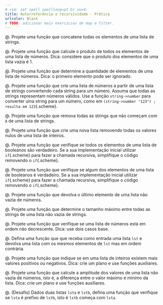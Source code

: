 ```yaml
---
# vim: set spell spelllang=pt_br sw=4:
title: Autorreferência e recursividade - Prática
urlcolor: Black
# TODO: adicionar mais exercícios de map e filter.
---
```


<!-- Básico - reduce -->

@. Projete uma função que concatene todas os elementos de uma lista de strings.

@. Projete uma função que calcule o produto de todos os elementos de uma lista de números. Dica: considere que o produto dos elementos de uma lista vazia é 1.

@. Projete uma função que determine a quantidade de elementos de uma lista de números. Dica: o primeiro elemento pode ser ignorado.


<!-- Básico - map -->

@. Projete uma função que crie uma lista de números a partir de uma lista de strings convertendo cada string para um número. Assuma que todas as strings representam números válidos. Use a função `string->number` para converter uma string para um número, como em `(string->number "123") ; resulta em 123`{.scheme}.


<!-- Básico - filter -->

@. Projete uma função que remova todas as strings que não começam com `A` de uma lista de strings.

@. Projete uma função que crie uma nova lista removendo todas os valores nulos de uma lista de inteiros.


<!-- Processamento parcial -->

@. Projete uma função que verifique se todos os elementos de uma lista de booleanos são verdadeiro. Se a sua implementação inicial utilizar `if`{.scheme} para fazer a chamada recursiva, simplifique o código removendo o `if`{.scheme}.

@. Projete uma função que verifique se algum dos elementos de uma lista de booleanos é verdadeiro. Se a sua implementação inicial utilizar `if`{.scheme} para fazer a chamada recursiva, simplifique o código removendo o `if`{.scheme}.


<!-- Ajuste caso base -->

@. Projete uma função que devolva o último elemento de uma lista não vazia de números.

@. Projete uma função que determine o tamanho máximo entre todas as strings de uma lista não vazia de strings.

@. Projete uma função que verifique se uma lista de números está em ordem não decrescente. Dica: use dois casos base.


<!-- Funções auxiliares - plano -->

@. Defina uma função que que receba como entrada uma lista `lst` e devolva uma lista com os mesmos elementos de `lst` mas em ordem contrária.

@. Projete uma função que indique se em uma lista de inteiros existem mais valores positivos ou negativos. Dica: crie um plano e use funções auxiliares.

@. Projete uma função que calcule a amplitude dos valores de uma lista não vazia de números, isto é, a diferença entre o valor máximo e mínimo da lista. Dica: crie um plano e use funções auxiliares.

<!-- Desafio - processamento simultâneo -->

@. (Desafio) Dados duas listas `lsta` e `lstb`, defina uma função que verifique se `lsta` é prefixo de `lstb`, isto é `lstb` começa com `lsta`.

